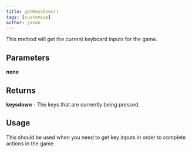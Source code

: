 ```yaml
---
title: getKeysDown()
tags: [customize]
author: jason
---
```

This method will get the current keyboard inputs for the game.
​
## Parameters
**none**
## Returns
**keysdown** - The keys that are currently being pressed.
## Usage
This should be used when you need to get key inputs in order to complete actions in the game.
